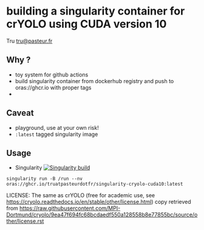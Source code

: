 # building a singularity container for crYOLO using CUDA version 10

Tru <tru@pasteur.fr>

## Why ?
- toy system for github actions
- build singularity container from dockerhub registry and push to oras://ghcr.io with proper tags 
- 
## Caveat
- playground, use at your own risk!
- `:latest` tagged singularity image

## Usage

- Singularity [![Singularity build](https://github.com/truatpasteurdotfr/singularity-cryolo-cuda10/actions/workflows/singularity-publish.yml/badge.svg)](https://github.com/truatpasteurdotfr/singularity-cryolo-cuda10/actions/workflows/singularity-publish.yml)
```
singularity run -B /run --nv  oras://ghcr.io/truatpasteurdotfr/singularity-cryolo-cuda10:latest
```

LICENSE:
The same as crYOLO (free for academic use, see https://cryolo.readthedocs.io/en/stable/other/license.html)
copy retrieved from https://raw.githubusercontent.com/MPI-Dortmund/cryolo/9ea47f694fc68bcdaedf550a128558b8e77855bc/source/other/license.rst
